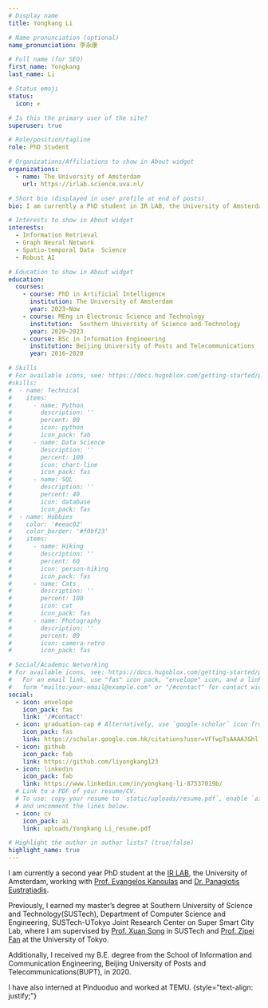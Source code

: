```yaml
---
# Display name
title: Yongkang Li

# Name pronunciation (optional)
name_pronunciation: 李永康

# Full name (for SEO)
first_name: Yongkang 
last_name: Li

# Status emoji
status:
  icon: ✊

# Is this the primary user of the site?
superuser: true

# Role/position/tagline
role: PhD Student

# Organizations/Affiliations to show in About widget
organizations:
  - name: The University of Amsterdam 
    url: https://irlab.science.uva.nl/

# Short bio (displayed in user profile at end of posts)
bio: I am currently a PhD student in IR LAB, the University of Amsterdam, working with Prof. Evangelos Kanoulas. Before that, I got my master degree at Southern University of Science and Technology, Department of Computer Science and Engineering, SUSTech-UTokyo Joint Research Center on Super Smart City Lab, where I am supervised by Prof. Xuan Song in SUSTech and Prof. Zipei Fan at the University of Tokyo. What's more, I received a B.E. degree in the School of Information and Communication Engineering, Beijing University of Posts and Telecommunications in 2020.

# Interests to show in About widget
interests:
  - Information Retrieval 
  - Graph Neural Network 
  - Spatio-temporal Data  Science
  - Robust AI

# Education to show in About widget
education:
  courses:
    - course: PhD in Artificial Intelligence
      institution: The University of Amsterdam
      year: 2023~Now
    - course: MEng in Electronic Science and Technology
      institution:  Southern University of Science and Technology
      year: 2020~2023
    - course: BSc in Information Engineering
      institution: Beijing University of Posts and Telecommunications
      year: 2016~2020

# Skills
# For available icons, see: https://docs.hugoblox.com/getting-started/page-builder/#icons
#skills:
#  - name: Technical
#    items:
#      - name: Python
#        description: ''
#        percent: 80
#        icon: python
#        icon_pack: fab
#      - name: Data Science
#        description: ''
#        percent: 100
#        icon: chart-line
#        icon_pack: fas
#      - name: SQL
#        description: ''
#        percent: 40
#        icon: database
#        icon_pack: fas
#  - name: Hobbies
#    color: '#eeac02'
#    color_border: '#f0bf23'
#    items:
#      - name: Hiking
#        description: ''
#        percent: 60
#        icon: person-hiking
#        icon_pack: fas
#      - name: Cats
#        description: ''
#        percent: 100
#        icon: cat
#        icon_pack: fas
#      - name: Photography
#        description: ''
#        percent: 80
#        icon: camera-retro
#        icon_pack: fas

# Social/Academic Networking
# For available icons, see: https://docs.hugoblox.com/getting-started/page-builder/#icons
#   For an email link, use "fas" icon pack, "envelope" icon, and a link in the
#   form "mailto:your-email@example.com" or "/#contact" for contact widget.
social:
  - icon: envelope
    icon_pack: fas
    link: '/#contact'
  - icon: graduation-cap # Alternatively, use `google-scholar` icon from `ai` icon pack
    icon_pack: fas
    link: https://scholar.google.com.hk/citations?user=VFfwpTsAAAAJ&hl
  - icon: github
    icon_pack: fab
    link: https://github.com/liyongkang123
  - icon: linkedin
    icon_pack: fab
    link: https://www.linkedin.com/in/yongkang-li-87537019b/
  # Link to a PDF of your resume/CV.
  # To use: copy your resume to `static/uploads/resume.pdf`, enable `ai` icons in `params.yaml`,
  # and uncomment the lines below.
  - icon: cv
    icon_pack: ai
    link: uploads/Yongkang Li_resume.pdf

# Highlight the author in author lists? (true/false)
highlight_name: true
---
```


I am currently a second year PhD student at the [IR LAB](https://irlab.science.uva.nl/), the University of Amsterdam, working with [Prof. Evangelos Kanoulas](https://staff.fnwi.uva.nl/e.kanoulas/) and [Dr. Panagiotis Eustratiadis](https://scholar.google.com/citations?user=lj5XzYUAAAAJ&hl=en). 

Previously, I earned my master’s degree at Southern University of Science and Technology(SUSTech), Department of Computer Science and Engineering, SUSTech-UTokyo Joint Research Center on Super Smart City Lab, where I am supervised by [Prof. Xuan Song](https://scholar.google.com/citations?user=_qCSLpMAAAAJ&hl=zh-CN) in SUSTech and [Prof. Zipei Fan](https://scholar.google.com/citations?user=OMny2bEAAAAJ&hl=zh-CN) at the University of Tokyo. 

Additionally, I received my B.E. degree from the School of Information and Communication Engineering, Beijing University of Posts and Telecommunications(BUPT), in 2020.

I have also interned at Pinduoduo and worked at TEMU.
{style="text-align: justify;"}
